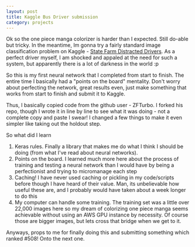 ```yaml
---
layout: post
title: Kaggle Bus Driver submission	
category: projects
---
```


Ok so the one piece manga colorizer is harder than I expected. Still do-able but tricky. In the meantime, Im gonna try a fairly standard image classification problem on Kaggle - [State Farm Distracted Drivers](https://www.kaggle.com/c/state-farm-distracted-driver-detection). As a perfect driver myself, I am shocked and appaled at the need for such a system, but apparently there is a lot of darkness in the world :p 

So this is my first neural network that I completed from start to finish. The entire time I basically had a "points on the board" mentality. Don't worry about perfecting the network, great results even, just make something that works from start to finish and submit it to Kaggle. 

Thus, I basically copied code from the github user - ZFTurbo. I forked his repo, though I wrote it in line by line to see what it was doing - not a complete copy and paste I swear! I changed a few things to make it even simpler like taking out the holdout step. 

So what did I learn 

1. Keras rules. Finally a library that makes me do what I think I should be doing (from what I've read about neural networks). 
2. Points on the board. I learned much more here about the process of training and testing a neural network than I would have by being a perfectionist and trying to micromanage each step
3. Caching! I have never used caching or pickling in my code/scripts before though I have heard of their value. Man, its unbelievable how useful these are, and I probably would have taken about a week longer to do this 
4. My computer can handle some training. The training set was a little over 22,000 images here so my dream of colorizing one piece manga seems achievable without using an AWS GPU instance by necessity. Of course those are bigger images, but lets cross that bridge when we get to it. 

Anyways, props to me for finally doing this and submitting something which ranked #508! Onto the next one. 